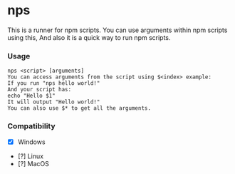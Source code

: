 # nps 
This is a runner for npm scripts.
You can use arguments within npm scripts using this,
And also it is a quick way to run npm scripts.
### Usage
```
nps <script> [arguments]
You can access arguments from the script using $<index> example:
If you run "nps hello world!"
And your script has:
echo "Hello $1"
It will output "Hello world!"
You can also use $* to get all the arguments.
```
### Compatibility
- [x] Windows
- [?] Linux
- [?] MacOS